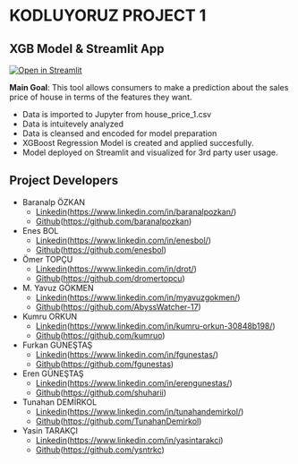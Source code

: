 # KODLUYORUZ PROJECT 1

## XGB Model & Streamlit App
[![Open in Streamlit](https://static.streamlit.io/badges/streamlit_badge_black_white.svg)](https://share.streamlit.io/enesbol/streamlitrepo/main/HousePrice.py)

**Main Goal**: This tool allows consumers to make a prediction about the sales price of house in terms of the features they want. 

- Data is imported to Jupyter from house_price_1.csv
- Data is intuitevely analyzed
- Data is cleansed and encoded for model preparation
- XGBoost Regression Model is created and applied succesfully.
- Model deployed on Streamlit and visualized for 3rd party user usage.


## Project Developers

- Baranalp ÖZKAN
  - [Linkedin]()(https://www.linkedin.com/in/baranalpozkan/)
  - [Github]()(https://github.com/baranalpozkan)
- Enes BOL
  - [Linkedin]()(https://www.linkedin.com/in/enesbol/)
  - [Github]()(https://github.com/enesbol)
- Ömer TOPÇU
  - [Linkedin]()(https://www.linkedin.com/in/drot/)
  - [Github]()(https://github.com/dromertopcu)
- M. Yavuz GÖKMEN
  - [Linkedin]()(https://www.linkedin.com/in/myavuzgokmen/)
  - [Github]()(https://github.com/AbyssWatcher-17)
- Kumru ORKUN
  - [Linkedin]()(https://www.linkedin.com/in/kumru-orkun-30848b198/)
  - [Github]()(https://github.com/kumruo)
- Furkan GÜNEŞTAŞ
  - [Linkedin]()(https://www.linkedin.com/in/fgunestas/)
  - [Github]()(https://github.com/fgunestas)
- Eren GÜNEŞTAŞ
  - [Linkedin]()(https://www.linkedin.com/in/erengunestas/)
  - [Github]()(https://github.com/shuharii)
- Tunahan DEMİRKOL
  - [Linkedin]()(https://www.linkedin.com/in/tunahandemirkol/)
  - [Github]()(https://github.com/TunahanDemirkol)
- Yasin TARAKÇI
  - [Linkedin]()(https://www.linkedin.com/in/yasintarakci)
  - [Github]()(https://github.com/ysntrkc)
